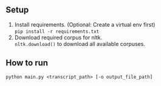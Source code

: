 ## Setup
1. Install requirements. (Optional: Create a virtual env first)<br>
   `pip install -r requirements.txt`
2. Download required corpus for nltk.<br>
   `nltk.download()` to download all available corpuses.

## How to run
`python main.py <transcript_path> [-o output_file_path]`
   

